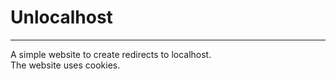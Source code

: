 # Unlocalhost

-----

A simple website to create redirects to localhost.  
The website uses cookies.